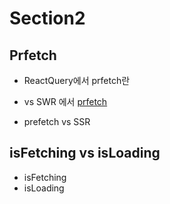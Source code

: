 # Section2

## Prfetch

- ReactQuery에서 prfetch란

- vs SWR 에서 [prfetch](https://swr.vercel.app/docs/prefetching)

- prefetch vs SSR

## isFetching vs isLoading

- isFetching
- isLoading

